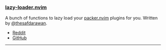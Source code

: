 <h3 id="new-lazy-loader.nvim">
  <a href="#new-lazy-loader.nvim">
    <span class="icon-text">
      <span class="icon">
        <i class="fa-solid fa-book"></i>
      </span>
    </span>
    <span>lazy-loader.nvim</span>
  </a>
</h3>

A bunch of functions to lazy load your [packer.nvim](https://github.com/wbthomason/packer.nvim) plugins for you. 
Written by [@thesafdarawan](https://github.com/thesafdarawan).

- [Reddit](https://www.reddit.com/r/neovim/comments/11cfu27/lazyloadernvim_an_extension_to_packernvim/)
- [GitHub](https://github.com/thesafdarawan/lazy-loader.nvim)

---
